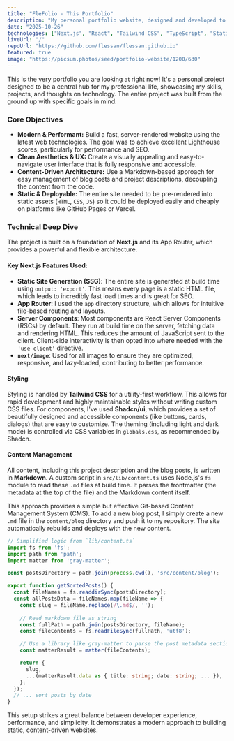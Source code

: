 ```yaml
---
title: "FleFolio - This Portfolio"
description: "My personal portfolio website, designed and developed to showcase my projects and blog. Built with Next.js, Tailwind CSS, and deployed as a static site."
date: "2025-10-26"
technologies: ["Next.js", "React", "Tailwind CSS", "TypeScript", "Static Site"]
liveUrl: "/"
repoUrl: "https://github.com/flessan/flessan.github.io"
featured: true
image: "https://picsum.photos/seed/portfolio-website/1200/630"
---
```


This is the very portfolio you are looking at right now! It's a personal project designed to be a central hub for my professional life, showcasing my skills, projects, and thoughts on technology. The entire project was built from the ground up with specific goals in mind.

### Core Objectives

*   **Modern & Performant:** Build a fast, server-rendered website using the latest web technologies. The goal was to achieve excellent Lighthouse scores, particularly for performance and SEO.
*   **Clean Aesthetics & UX:** Create a visually appealing and easy-to-navigate user interface that is fully responsive and accessible.
*   **Content-Driven Architecture:** Use a Markdown-based approach for easy management of blog posts and project descriptions, decoupling the content from the code.
*   **Static & Deployable:** The entire site needed to be pre-rendered into static assets (`HTML`, `CSS`, `JS`) so it could be deployed easily and cheaply on platforms like GitHub Pages or Vercel.

### Technical Deep Dive

The project is built on a foundation of **Next.js** and its App Router, which provides a powerful and flexible architecture.

#### Key Next.js Features Used:
- **Static Site Generation (SSG)**: The entire site is generated at build time using `output: 'export'`. This means every page is a static HTML file, which leads to incredibly fast load times and is great for SEO.
- **App Router**: I used the `app` directory structure, which allows for intuitive file-based routing and layouts.
- **Server Components**: Most components are React Server Components (RSCs) by default. They run at build time on the server, fetching data and rendering HTML. This reduces the amount of JavaScript sent to the client. Client-side interactivity is then opted into where needed with the `'use client'` directive.
- **`next/image`**: Used for all images to ensure they are optimized, responsive, and lazy-loaded, contributing to better performance.

#### Styling
Styling is handled by **Tailwind CSS** for a utility-first workflow. This allows for rapid development and highly maintainable styles without writing custom CSS files. For components, I've used **Shadcn/ui**, which provides a set of beautifully designed and accessible components (like buttons, cards, dialogs) that are easy to customize. The theming (including light and dark mode) is controlled via CSS variables in `globals.css`, as recommended by Shadcn.

#### Content Management
All content, including this project description and the blog posts, is written in **Markdown**. A custom script in `src/lib/content.ts` uses Node.js's `fs` module to read these `.md` files at build time. It parses the frontmatter (the metadata at the top of the file) and the Markdown content itself.

This approach provides a simple but effective Git-based Content Management System (CMS). To add a new blog post, I simply create a new `.md` file in the `content/blog` directory and push it to my repository. The site automatically rebuilds and deploys with the new content.

```typescript
// Simplified logic from `lib/content.ts`
import fs from 'fs';
import path from 'path';
import matter from 'gray-matter';

const postsDirectory = path.join(process.cwd(), 'src/content/blog');

export function getSortedPosts() {
  const fileNames = fs.readdirSync(postsDirectory);
  const allPostsData = fileNames.map(fileName => {
    const slug = fileName.replace(/\.md$/, '');
    
    // Read markdown file as string
    const fullPath = path.join(postsDirectory, fileName);
    const fileContents = fs.readFileSync(fullPath, 'utf8');

    // Use a library like gray-matter to parse the post metadata section
    const matterResult = matter(fileContents);

    return {
      slug,
      ...(matterResult.data as { title: string; date: string; ... }),
    };
  });
  // ... sort posts by date
}
```

This setup strikes a great balance between developer experience, performance, and simplicity. It demonstrates a modern approach to building static, content-driven websites.
